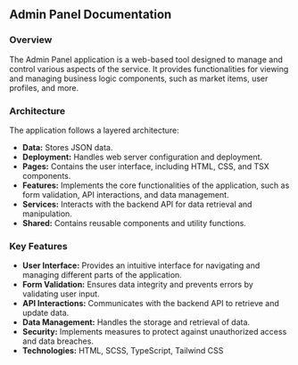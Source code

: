 ## Admin Panel Documentation

### Overview
The Admin Panel application is a web-based tool designed to manage and control various aspects of the service. It provides functionalities for viewing and managing business logic components, such as market items, user profiles, and more.

### Architecture
The application follows a layered architecture:

* **Data:** Stores JSON data.
* **Deployment:** Handles web server configuration and deployment.
* **Pages:** Contains the user interface, including HTML, CSS, and TSX components.
* **Features:** Implements the core functionalities of the application, such as form validation, API interactions, and data management.
* **Services:** Interacts with the backend API for data retrieval and manipulation.
* **Shared:** Contains reusable components and utility functions.

### Key Features
* **User Interface:** Provides an intuitive interface for navigating and managing different parts of the application.
* **Form Validation:** Ensures data integrity and prevents errors by validating user input.
* **API Interactions:** Communicates with the backend API to retrieve and update data.
* **Data Management:** Handles the storage and retrieval of data.
* **Security:** Implements measures to protect against unauthorized access and data breaches.
* **Technologies:** HTML, SCSS, TypeScript, Tailwind CSS
